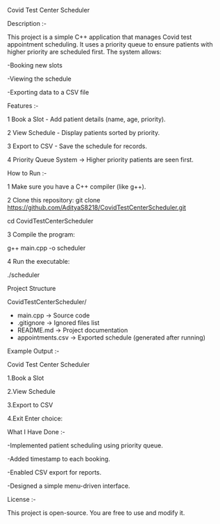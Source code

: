 Covid Test Center Scheduler 

 Description :-

This project is a simple C++ application that manages Covid test appointment scheduling.
It uses a priority queue to ensure patients with higher priority are scheduled first.
The system allows:

-Booking new slots 

-Viewing the schedule

-Exporting data to a CSV file

 Features :-

 1 Book a Slot - Add patient details (name, age, priority).

 2 View Schedule - Display patients sorted by priority.

 3 Export to CSV - Save the schedule for records.

 4 Priority Queue System → Higher priority patients are seen first.

 How to Run :-

 1 Make sure you have a C++ compiler (like g++).

 2 Clone this repository:
git clone https://github.com/AdityaS8218/CovidTestCenterScheduler.git

cd CovidTestCenterScheduler

 3 Compile the program:

g++ main.cpp -o scheduler

 4 Run the executable:

./scheduler

Project Structure

CovidTestCenterScheduler/
- main.cpp → Source code
- .gitignore → Ignored files list
- README.md → Project documentation
- appointments.csv → Exported schedule (generated after running)


Example Output :-

Covid Test Center Scheduler 

1.Book a Slot

2.View Schedule

3.Export to CSV

4.Exit
Enter choice:

What I Have Done :-

-Implemented patient scheduling using priority queue.

-Added timestamp to each booking.

-Enabled CSV export for reports.

-Designed a simple menu-driven interface.

 License :-

This project is open-source. You are free to use and modify it.